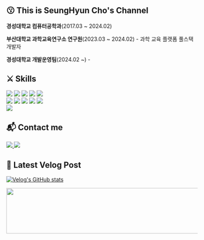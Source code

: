 ## 😗 This is SeungHyun Cho's Channel

**경성대학교 컴퓨터공학과**(2017.03 ~ 2024.02)

**부산대학교 과학교육연구소 연구원**(2023.03 ~ 2024.02) - 과학 교육 플랫폼 풀스택 개발자

**경성대학교 개발운영팀**(2024.02 ~) - 

## ⚔ Skills
<div style="margin: 0 auto; " > <img src="https://img.shields.io/badge/Amazon AWS-232F3E?style=for-the-badge&logo=Amazon AWS&logoColor=white">
      <img src="https://img.shields.io/badge/CSS3-1572B6?style=for-the-badge&logo=CSS3&logoColor=white">
      <img src="https://img.shields.io/badge/Docker-2496ED?style=for-the-badge&logo=Docker&logoColor=white">
      <img src="https://img.shields.io/badge/Git-F05032?style=for-the-badge&logo=Git&logoColor=white">
      <img src="https://img.shields.io/badge/Github-181717?style=for-the-badge&logo=Github&logoColor=white">
      <br/><img src="https://img.shields.io/badge/HTML5-E34F26?style=for-the-badge&logo=HTML5&logoColor=white">
      <img src="https://img.shields.io/badge/Java-007396?style=for-the-badge&logo=Java&logoColor=white">
      <img src="https://img.shields.io/badge/Javascript-F7DF1E?style=for-the-badge&logo=Javascript&logoColor=white">
      <img src="https://img.shields.io/badge/Oracle-F80000?style=for-the-badge&logo=Oracle&logoColor=white">
      <img src="https://img.shields.io/badge/Python-3776AB?style=for-the-badge&logo=Python&logoColor=white">
      <br/><img src="https://img.shields.io/badge/Spring Boot-6DB33F?style=for-the-badge&logo=Spring Boot&logoColor=white">
</div>

## 📬 Contact me
<a href=https://velog.io/@jshjshjshjsh/posts> 
  <img src="https://img.shields.io/badge/Velog-20C997?style=for-the-badge&logo=Velog&logoColor=white&link=https://velog.io/@jshjshjshjsh/posts"> 
</a>
<a href=mailto:cj456456@gmail.com> 
  <img src="https://img.shields.io/badge/Gmail-EA4335?style=for-the-badge&logo=Gmail&logoColor=white&link=mailto:cj456456@gmail.com"> 
</a>

## 📌 Latest Velog Post

[![Velog's GitHub stats](https://velog-readme-stats.vercel.app/api?name=jshjshjshjsh)](https://velog.io/@jshjshjshjsh/posts)

<a href="https://github.com/devxb/gitanimals">
  <img
    src="https://render.gitanimals.org/lines/jshjshjshjsh?pet-id=645156883480435970"
    width="600"
    height="120"
  />
</a>

